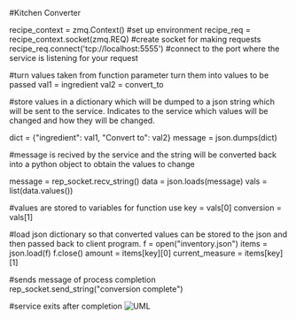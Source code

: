 #Kitchen Converter

recipe_context = zmq.Context() #set up environment
recipe_req = recipe_context.socket(zmq.REQ) #create socket for making requests
recipe_req.connect('tcp://localhost:5555')  #connect to the port where the service is listening for your request

#turn values taken from function parameter turn them into values to be passed
val1 = ingredient
val2 = convert_to

#store values in a dictionary which will be dumped to a json string which will be sent to the service. Indicates to the service which values will be changed and how they will be changed.

dict = {"ingredient": val1, "Convert to": val2}
message = json.dumps(dict)

#message is recived by the service and the string will be converted back into a python object to obtain the values to change

message = rep_socket.recv_string()
data = json.loads(message)
vals = list(data.values())

#values are stored to variables for function use
key = vals[0]
conversion = vals[1]

#load json dictionary so that converted values can be stored to the json and then passed back to client program.
f = open("inventory.json")
items = json.load(f)
f.close()
amount = items[key][0]
current_measure = items[key][1]

#sends message of process completion
rep_socket.send_string("conversion complete")

#service exits after completion 
![UML](https://github.com/user-attachments/assets/57b6abb7-b2a1-4abe-913a-288e07873b08)
